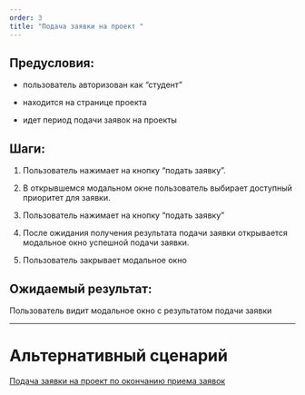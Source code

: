 ```yaml
---
order: 3
title: "Подача заявки на проект "
---
```


## Предусловия:

-  пользователь авторизован как “студент”

-  находится на странице проекта

-  идет период подачи заявок на проекты

## Шаги:

1. Пользователь нажимает на кнопку “подать заявку”.

2. В открывшемся модальном окне пользователь выбирает доступный приоритет для заявки.

3. Пользователь нажимает на кнопку “подать заявку”

4. После ожидания получения результата подачи заявки открывается модальное окно успешной подачи заявки.

5. Пользователь закрывает модальное окно

## Ожидаемый результат:

Пользователь видит модальное окно с результатом подачи заявки

---

# Альтернативный сценарий

[Подача заявки на проект по окончанию приема заявок](./student-irnitu/podacha-zayavki-na-proekt-alt.md)